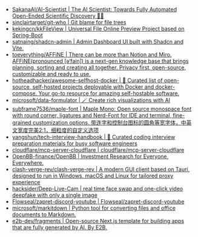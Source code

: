 + [SakanaAI/AI-Scientist | The AI Scientist: Towards Fully Automated Open-Ended Scientific Discovery 🧑‍🔬](https://github.com//SakanaAI/AI-Scientist)
+ [sinclairtarget/git-who | Git blame for file trees](https://github.com//sinclairtarget/git-who)
+ [kekingcn/kkFileView | Universal File Online Preview Project based on Spring-Boot](https://github.com//kekingcn/kkFileView)
+ [satnaing/shadcn-admin | Admin Dashboard UI built with Shadcn and Vite.](https://github.com//satnaing/shadcn-admin)
+ [toeverything/AFFiNE | There can be more than Notion and Miro. AFFiNE(pronounced [ə‘fain]) is a next-gen knowledge base that brings planning, sorting and creating all together. Privacy first, open-source, customizable and ready to use.](https://github.com//toeverything/AFFiNE)
+ [hotheadhacker/awesome-selfhost-docker | 🚀 Curated list of open-source, self-hosted projects deployable with Docker and docker-compose. Your go-to resource for amazing self-hostable software.](https://github.com//hotheadhacker/awesome-selfhost-docker)
+ [microsoft/data-formulator | 🪄 Create rich visualizations with AI](https://github.com//microsoft/data-formulator)
+ [subframe7536/maple-font | Maple Mono: Open source monospace font with round corner, ligatures and Nerd-Font for IDE and terminal, fine-grained customization options. 带连字和控制台图标的圆角等宽字体，中英文宽度完美2:1，细粒度的自定义选项](https://github.com//subframe7536/maple-font)
+ [yangshun/tech-interview-handbook | 💯 Curated coding interview preparation materials for busy software engineers](https://github.com//yangshun/tech-interview-handbook)
+ [cloudflare/mcp-server-cloudflare | cloudflare/mcp-server-cloudflare](https://github.com//cloudflare/mcp-server-cloudflare)
+ [OpenBB-finance/OpenBB | Investment Research for Everyone, Everywhere.](https://github.com//OpenBB-finance/OpenBB)
+ [clash-verge-rev/clash-verge-rev | A modern GUI client based on Tauri, designed to run in Windows, macOS and Linux for tailored proxy experience](https://github.com//clash-verge-rev/clash-verge-rev)
+ [hacksider/Deep-Live-Cam | real time face swap and one-click video deepfake with only a single image](https://github.com//hacksider/Deep-Live-Cam)
+ [Flowseal/zapret-discord-youtube | Flowseal/zapret-discord-youtube](https://github.com//Flowseal/zapret-discord-youtube)
+ [microsoft/markitdown | Python tool for converting files and office documents to Markdown.](https://github.com//microsoft/markitdown)
+ [e2b-dev/fragments | Open-source Next.js template for building apps that are fully generated by AI. By E2B.](https://github.com//e2b-dev/fragments)
